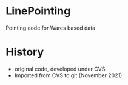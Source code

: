 # LinePointing

Pointing code for Wares based data



# History

* original code, developed under CVS
* Imported from CVS to git (November 2021)
